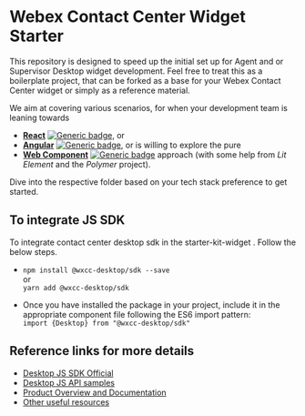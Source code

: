 # Webex Contact Center Widget Starter
This repository is designed to speed up the initial set up for Agent and or Supervisor Desktop widget development. Feel free to treat this as a boilerplate project, that can be forked as a base for your Webex Contact Center widget or simply as a reference material. 

We aim at covering various scenarios, for when your development team is leaning towards 
* [**React**](https://github.com/CiscoDevNet/webex-contact-center-widget-starter/tree/master/react) [![Generic badge](https://img.shields.io/badge/Completion-95-green)](https://shields.io/), or 
* [**Angular**](https://github.com/CiscoDevNet/webex-contact-center-widget-starter/tree/master/angular) [![Generic badge](https://img.shields.io/badge/Completion-20-red)](https://shields.io/), or is willing to explore the pure 
* [**Web Component**](https://github.com/CiscoDevNet/webex-contact-center-widget-starter/tree/master/lit-element) [![Generic badge](https://img.shields.io/badge/Completion-95-green)](https://shields.io/) approach (with some help from *Lit Element* and the *Polymer* project). 

Dive into the respective folder based on your tech stack preference to get started.

## To integrate JS SDK 

To integrate contact center desktop sdk in the starter-kit-widget . Follow the below steps. 

  - `npm install @wxcc-desktop/sdk --save` <br>
   or <br>
   `yarn add @wxcc-desktop/sdk`

  - Once you have installed the package in your project, include it in the appropriate component file following the ES6 import pattern:<br>
    `import {Desktop} from "@wxcc-desktop/sdk"`

## Reference links for more details <br>
   - [Desktop JS SDK Official](https://developer.webex-cx.com/documentation/guides/desktop)
   - [Desktop JS API samples](https://github.com/CiscoDevNet/webex-contact-center-api-samples)
   - [Product Overview and Documentation](https://www.cisco.com/c/en/us/support/customer-collaboration/webex-contact-center/series.html)
   - [Other useful resources](https://ciscodevnet.github.io/webex-contact-center-widget-starter/?path=/story/introduction--page)

